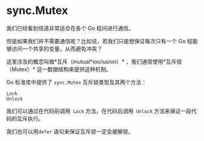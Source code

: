 # sync.Mutex
我们已经看到信道非常适合在各个 Go 程间进行通信。

但是如果我们并不需要通信呢？比如说，若我们只是想保证每次只有一个 Go 程能够访问一个共享的变量，从而避免冲突？

这里涉及的概念叫做\*互斥（mutual*exclusion）\* ，我们通常使用\*互斥锁（Mutex）\* 这一数据结构来提供这种机制。

Go 标准库中提供了 `sync.Mutex` 互斥锁类型及其两个方法：

`Lock`<br>
`Unlock`

我们可以通过在代码前调用` Lock` 方法，在代码后调用` Unlock` 方法来保证一段代码的互斥执行。

我们也可以用`defer` 语句来保证互斥锁一定会被解锁。
